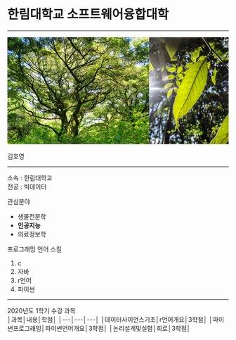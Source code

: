 # 한림대학교 소프트웨어융합대학
---
![이력서 사진](4.png)

김호영

---

소속 : 한림대학교   
전공 : 빅데이터

관심분야       
* 생물전문학
* **인공지능**
* 의료정보학   
 
 
프로그래밍 언어 스킬
1. c
2. 자바
3. r언어
4. 파이썬

------------------------
2020년도 1학기 수강 과목   
│과목│내용│학점│
│---│---│---│
│데이터사이언스기초│r언어개요│3학점│
│파이썬프로그래밍│파이썬언어개요│3학점│
│논리설계및실험│회로│3학점│
